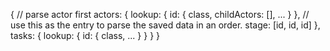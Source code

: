 {
  // parse actor first
  actors: {
    lookup: {
      id: {
        class,
        childActors: [],
        ...
      }
    },
    // use this as the entry to parse the saved data in an order.
    stage: [id, id, id]
  },
  tasks: {
    lookup: {
      id: {
        class,
        ...
      }
    }
  }
}
